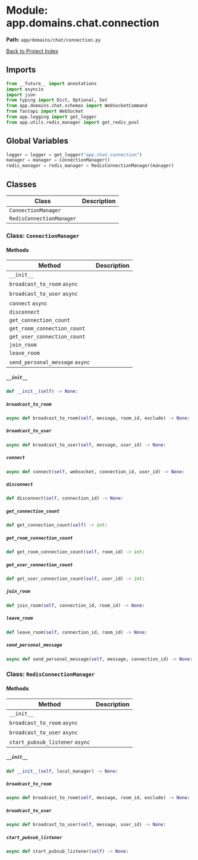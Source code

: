 # Module: app.domains.chat.connection

**Path:** `app/domains/chat/connection.py`

[Back to Project Index](../../../../index.md)

## Imports
```python
from __future__ import annotations
import asyncio
import json
from typing import Dict, Optional, Set
from app.domains.chat.schemas import WebSocketCommand
from fastapi import WebSocket
from app.logging import get_logger
from app.utils.redis_manager import get_redis_pool
```

## Global Variables
```python
logger = logger = get_logger("app.chat.connection")
manager = manager = ConnectionManager()
redis_manager = redis_manager = RedisConnectionManager(manager)
```

## Classes

| Class | Description |
| --- | --- |
| `ConnectionManager` |  |
| `RedisConnectionManager` |  |

### Class: `ConnectionManager`

#### Methods

| Method | Description |
| --- | --- |
| `__init__` |  |
| `broadcast_to_room` `async` |  |
| `broadcast_to_user` `async` |  |
| `connect` `async` |  |
| `disconnect` |  |
| `get_connection_count` |  |
| `get_room_connection_count` |  |
| `get_user_connection_count` |  |
| `join_room` |  |
| `leave_room` |  |
| `send_personal_message` `async` |  |

##### `__init__`
```python
def __init__(self) -> None:
```

##### `broadcast_to_room`
```python
async def broadcast_to_room(self, message, room_id, exclude) -> None:
```

##### `broadcast_to_user`
```python
async def broadcast_to_user(self, message, user_id) -> None:
```

##### `connect`
```python
async def connect(self, websocket, connection_id, user_id) -> None:
```

##### `disconnect`
```python
def disconnect(self, connection_id) -> None:
```

##### `get_connection_count`
```python
def get_connection_count(self) -> int:
```

##### `get_room_connection_count`
```python
def get_room_connection_count(self, room_id) -> int:
```

##### `get_user_connection_count`
```python
def get_user_connection_count(self, user_id) -> int:
```

##### `join_room`
```python
def join_room(self, connection_id, room_id) -> None:
```

##### `leave_room`
```python
def leave_room(self, connection_id, room_id) -> None:
```

##### `send_personal_message`
```python
async def send_personal_message(self, message, connection_id) -> None:
```

### Class: `RedisConnectionManager`

#### Methods

| Method | Description |
| --- | --- |
| `__init__` |  |
| `broadcast_to_room` `async` |  |
| `broadcast_to_user` `async` |  |
| `start_pubsub_listener` `async` |  |

##### `__init__`
```python
def __init__(self, local_manager) -> None:
```

##### `broadcast_to_room`
```python
async def broadcast_to_room(self, message, room_id, exclude) -> None:
```

##### `broadcast_to_user`
```python
async def broadcast_to_user(self, message, user_id) -> None:
```

##### `start_pubsub_listener`
```python
async def start_pubsub_listener(self) -> None:
```
